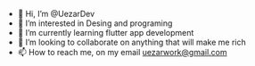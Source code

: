 - 👋 Hi, I’m @UezarDev
- 👀 I’m interested in Desing and programing
- 🌱 I’m currently learning flutter app development
- 💞️ I’m looking to collaborate on anything that will make me rich
- 📫 How to reach me, on my email uezarwork@gmail.com

<!---
UezarDev/UezarDev is a ✨ special ✨ repository because its `README.md` (this file) appears on your GitHub profile.
You can click the Preview link to take a look at your changes.
--->
